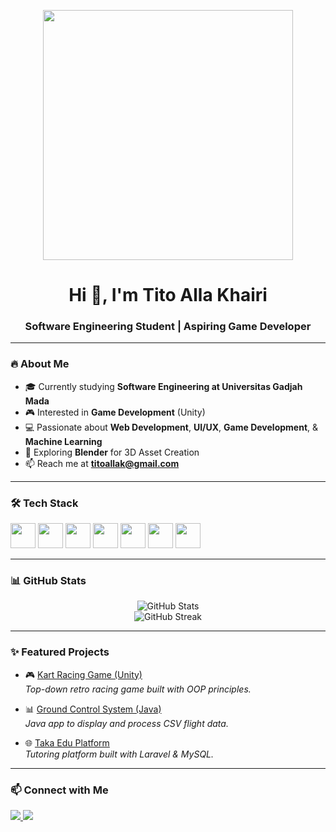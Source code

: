 <!-- Banner atau GIF bisa ditaruh di sini -->
<p align="center">
  <img src="https://media.giphy.com/media/26AHONQ79FdWZhAI0/giphy.gif" width="400"/>
</p>

<h1 align="center">Hi 👋, I'm Tito Alla Khairi</h1>
<h3 align="center">Software Engineering Student | Aspiring Game Developer</h3>

---

### 🔥 About Me
- 🎓 Currently studying **Software Engineering at Universitas Gadjah Mada**
- 🎮 Interested in **Game Development** (Unity)
- 💻 Passionate about **Web Development**, **UI/UX**, **Game Development**, & **Machine Learning**
- 🚀 Exploring **Blender** for 3D Asset Creation
- 📫 Reach me at **titoallak@gmail.com**

---

### 🛠️ Tech Stack
<p align="left">
  <img src="https://cdn.jsdelivr.net/gh/devicons/devicon/icons/java/java-original.svg" width="40"/> 
  <img src="https://cdn.jsdelivr.net/gh/devicons/devicon/icons/python/python-original.svg" width="40"/>
  <img src="https://cdn.jsdelivr.net/gh/devicons/devicon/icons/javascript/javascript-original.svg" width="40"/>
  <img src="https://cdn.jsdelivr.net/gh/devicons/devicon/icons/html5/html5-original.svg" width="40"/>
  <img src="https://cdn.jsdelivr.net/gh/devicons/devicon/icons/css3/css3-original.svg" width="40"/>
  <img src="https://cdn.jsdelivr.net/gh/devicons/devicon/icons/blender/blender-original.svg" width="40"/>
  <img src="https://cdn.jsdelivr.net/gh/devicons/devicon/icons/unity/unity-original.svg" width="40"/>
</p>

---

### 📊 GitHub Stats
<p align="center">
  <img src="https://github-readme-stats.vercel.app/api?username=titoalla17&show_icons=true&theme=tokyonight" alt="GitHub Stats" />
  <br/>
  <img src="https://github-readme-streak-stats.herokuapp.com/?user=titoalla17&theme=tokyonight" alt="GitHub Streak"/>
</p>

---

### ✨ Featured Projects
- 🎮 [Kart Racing Game (Unity)](https://github.com/titoakhairi/kart-racing-game)  
  *Top-down retro racing game built with OOP principles.*  

- 📊 [Ground Control System (Java)](https://github.com/titoakhairi/gcs-system)  
  *Java app to display and process CSV flight data.*  

- 🌐 [Taka Edu Platform](https://github.com/titoakhairi/taka-edu)  
  *Tutoring platform built with Laravel & MySQL.*  

---

### 📫 Connect with Me
<p align="left">
  <a href="https://linkedin.com/in/titoallakhairi" target="_blank">
    <img src="https://img.shields.io/badge/LinkedIn-blue?style=flat&logo=linkedin" />
  </a>
  <a href="mailto:titoallak@gmail.com">
    <img src="https://img.shields.io/badge/Email-D14836?style=flat&logo=gmail&logoColor=white" />
  </a>
</p>
